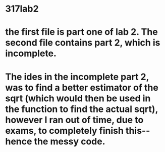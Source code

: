 # 317lab2
# the first file is part one of lab 2. The second file contains part 2, which is incomplete.
# The ides in the incomplete part 2, was to find a better estimator of the sqrt (which would then be used in the function to find the actual sqrt), however I ran out of time, due to exams, to completely finish this--hence the messy code.
